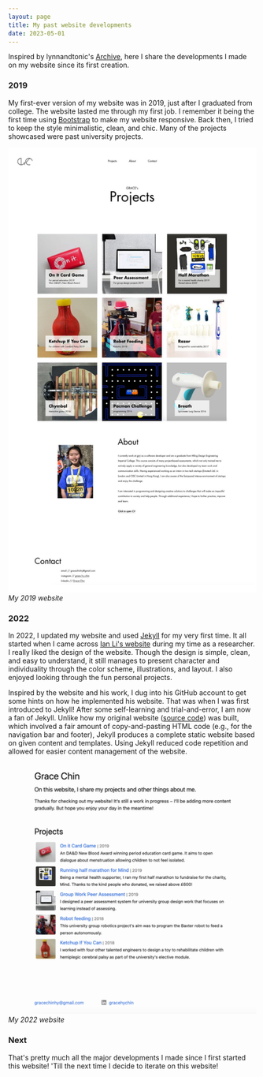 ```yaml
---
layout: page
title: My past website developments
date: 2023-05-01
---
```


Inspired by lynnandtonic's [Archive](https://lynnandtonic.com/archive/), here I share the developments I made on my website since its first creation.

### 2019

My first-ever version of my website was in 2019, just after I graduated from college. The website lasted me through my first job. I remember it being the first time using [Bootstrap](https://getbootstrap.com/) to make my website responsive. Back then, I tried to keep the style minimalistic, clean, and chic. Many of the projects showcased were past university projects.

![2019-website](/assets/posties/2019-website.jpg)
_My 2019 website_

### 2022

In 2022, I updated my website and used [Jekyll](http://jekyllrb.com/) for my very first time. It all started when I came across [Ian Li's website](https://www.ianli.com/) during my time as a researcher. I really liked the design of the website. Though the design is simple, clean, and easy to understand, it still manages to present character and individuality through the color scheme, illustrations, and layout. I also enjoyed looking through the fun personal projects.

Inspired by the website and his work, I dug into his GitHub account to get some hints on how he implemented his website. That was when I was first introduced to Jekyll! After some self-learning and trial-and-error, I am now a fan of Jekyll. Unlike how my original website ([source code](https://github.com/gracechin/gracechin.github.io/tree/0177e838e07e2a3edfa77010c18471b045b701bf)) was built, which involved a fair amount of copy-and-pasting HTML code (e.g., for the navigation bar and footer), Jekyll produces a complete static website based on given content and templates. Using Jekyll reduced code repetition and allowed for easier content management of the website.

![2022-website](/assets/posties/2022-website.png)
_My 2022 website_

### Next

That's pretty much all the major developments I made since I first started this website! 'Till the next time I decide to iterate on this website!
